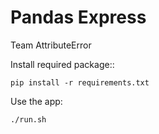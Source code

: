 # Pandas Express
Team AttributeError

Install required package::
~~~
pip install -r requirements.txt
~~~

Use the app:
~~~
./run.sh
~~~
